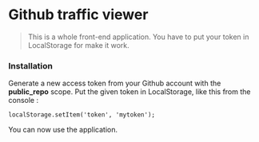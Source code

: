 # Github traffic viewer

> This is a whole front-end application. You have to put your token in LocalStorage for make it work.

### Installation

Generate a new access token from your Github account with the **public_repo** scope. Put the given token in LocalStorage, like this from the console :

`localStorage.setItem('token', 'mytoken');`

You can now use the application.

